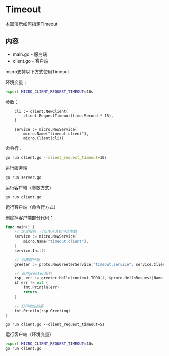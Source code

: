 # Timeout

本篇演示如何指定Timeout

## 内容

- main.go - 服务端
- client.go - 客户端

micro支持以下方式使用Timeout

环境变量：

```bash
export MICRO_CLIENT_REQUEST_TIMEOUT=10s
```

参数：

```golang
    cli := client.NewClient(
		client.RequestTimeout(time.Second * 15),
	)

	service := micro.NewService(
		micro.Name("timeout.client"),
		micro.Client(cli))
```

命令行：

```bash
go run client.go --client_request_timeout=10s
```

运行服务端

```shell
go run server.go
```

运行客户端（参数方式）

```shell
go run client.go
```

运行客户端（命令行方式）

删除掉客户端部分代码：

```go
func main() {
	// 定义服务，可以传入其它可选参数
	service := micro.NewService(
		micro.Name("timeout.client"),
	)
	service.Init()

	// 创建客户端
	greeter := proto.NewGreeterService("timeout.service", service.Client())

	// 调用greeter服务
	rsp, err := greeter.Hello(context.TODO(), &proto.HelloRequest{Name: "Micro中国"})
	if err != nil {
		fmt.Println(err)
		return
	}

	// 打印响应结果
	fmt.Println(rsp.Greeting)
}
```

```shell
go run client.go --client_request_timeout=5s
```

运行客户端（环境变量）

```bash
export MICRO_CLIENT_REQUEST_TIMEOUT=10s
go run client.go
```